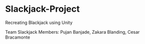 # Slackjack-Project
Recreating Blackjack using Unity

Team Slackjack Members: Pujan Banjade,
                        Zakara Blanding,
                        Cesar Bracamonte
